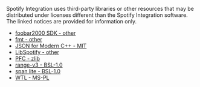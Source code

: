 Spotify Integration uses third-party libraries or other resources that may
be distributed under licenses different than the Spotify Integration software.
The linked notices are provided for information only.

- [foobar2000 SDK - other](licenses/foobar2000%20SDK.txt)
- [fmt - other](licenses/fmt.txt)
- [JSON for Modern C++ - MIT](licenses/JSON%20for%20Modern%20C%2B%2B.txt)
- [LibSpotify - other](licenses/LibSpotify.txt)
- [PFC - zlib](licenses/PFC.txt)
- [range-v3 - BSL-1.0](licenses/range-v3.txt)
- [span lite - BSL-1.0](licenses/span%20lite.txt)
- [WTL - MS-PL](licenses/WTL.txt)
